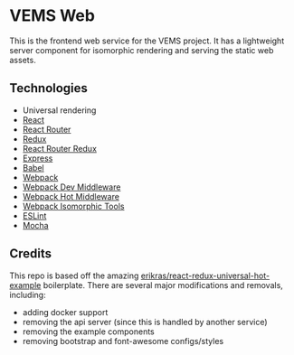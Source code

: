 # VEMS Web

This is the frontend web service for the VEMS project. It has a lightweight server component
for isomorphic rendering and serving the static web assets.

## Technologies

* Universal rendering
* [React](https://github.com/facebook/react)
* [React Router](https://github.com/rackt/react-router)
* [Redux](https://github.com/rackt/redux)
* [React Router Redux](https://github.com/reactjs/react-router-redux)
* [Express](http://expressjs.com)
* [Babel](http://babeljs.io)
* [Webpack](http://webpack.github.io)
* [Webpack Dev Middleware](http://webpack.github.io/docs/webpack-dev-middleware.html)
* [Webpack Hot Middleware](https://github.com/glenjamin/webpack-hot-middleware)
* [Webpack Isomorphic Tools](https://github.com/halt-hammerzeit/webpack-isomorphic-tools)
* [ESLint](http://eslint.org)
* [Mocha](https://mochajs.org/)

## Credits

This repo is based off the amazing [erikras/react-redux-universal-hot-example](https://github.com/erikras/react-redux-universal-hot-example)
boilerplate. There are several major modifications and removals, including:

- adding docker support
- removing the api server (since this is handled by another service)
- removing the example components
- removing bootstrap and font-awesome configs/styles
